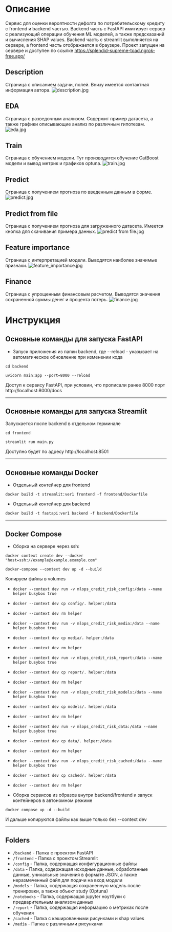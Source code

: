 # Описание
Сервис для оценки вероятности дефолта по потребительскому кредиту с frontend и backend частью.
Backend часть с FastAPI имитирует сервер с реализующий операции обучения ML моделей, а также предсказаний и вычисления SHAP values.
Backend часть с streamlit выполняется на сервере, а frontend часть отображается в браузере. 
Проект запущен на сервере и доступен по ссылке https://splendid-supreme-toad.ngrok-free.app/

## Description
Страница с описанием задачи, полей. Внизу имеется контактная информация автора.
![description.jpg](media/screenshots/description.jpg)

## EDA
Страница с разведочным анализом. Содержит пример датасета, а также графики описывающие анализ по различным гипотезам.
![eda.jpg](media/screenshots/eda.jpg)

## Train
Страница с обучением модели. Тут производится обучение CatBoost модели и вывод метрик и графиков optuna.
![train.jpg](media/screenshots/train.jpg)

## Predict
Страница с получением прогноза по введенным данным в форме.
![predict.jpg](media/screenshots/predict.jpg)

## Predict from file
Страница с получением прогноза для загруженного датасета. Имеется кнопка для скачивания примера данных.
![predict from file.jpg](media/screenshots/predict_from_file.jpg)

## Feature importance
Страница с интерпретацией модели. Выводятся наиболее значимые признаки.
![feature_importance.jpg](media/screenshots/feature_importance.jpg)

## Finance
Страница с упрощенным финансовым расчетом. Выводятся значения сохраненной суммы денег и процента потерь.
![finance.jpg](media/screenshots/finance.jpg)

# Инструкция

## Основные команды для запуска FastAPI

- Запуск приложения из папки backend, где --reload - указывает на автоматическое обновление при изменении кода

`cd backend`

`uvicorn main:app --port=8000 --reload`

Доступ к сервису FastAPI, при условии, что прописали ранее 8000 порт
http://localhost:8000/docs
___

## Основные команды для запуска Streamlit

Запускается после backend в отдельном терминале

`cd frontend`

`streamlit run main.py`

Доступно будет по адресу http://localhost:8501
___

## Основные команды Docker

- Отдельный контейнер для frontend

`docker build -t streamlit:ver1 frontend -f frontend/Dockerfile`

- Отдельный контейнер для backend

`docker build -t fastapi:ver1 backend -f backend/Dockerfile`

___

## Docker Compose

- Сборка на сервере через ssh:

`docker context create dev --docker "host=ssh://example@example.example.com"`

`docker-compose --context dev up -d --build`

Копируем файлы в volumes

- `docker --context dev run -v mlops_credit_risk_config:/data --name helper busybox true`
- `docker --context dev cp config/. helper:/data`
- `docker --context dev rm helper`

- `docker --context dev run -v mlops_credit_risk_media:/data --name helper busybox true`
- `docker --context dev cp media/. helper:/data`  
- `docker --context dev rm helper`

- `docker --context dev run -v mlops_credit_risk_report:/data --name helper busybox true`
- `docker --context dev cp report/. helper:/data`  
- `docker --context dev rm helper`

- `docker --context dev run -v mlops_credit_risk_models:/data --name helper busybox true`
- `docker --context dev cp models/. helper:/data`  
- `docker --context dev rm helper`

- `docker --context dev run -v mlops_credit_risk_data:/data --name helper busybox true`
- `docker --context dev cp data/. helper:/data`  
- `docker --context dev rm helper`

- `docker --context dev run -v mlops_credit_risk_cached:/data --name helper busybox true`
- `docker --context dev cp cached/. helper:/data`  
- `docker --context dev rm helper`

- Сборка сервисов из образов внутри backend/frontend и запуск контейнеров в автономном режиме

`docker compose up -d --build`

И дальше копируются файлы как выше только без --context dev
___
## Folders
- `/backend` - Папка с проектом FastAPI
- `/frontend` - Папка с проектом Streamlit
- `/config` - Папка, содержащая конфигурационные файлы
- `/data` - Папка, содержащая исходные данные, обработанные данные, уникальные значения в формате JSON, а также неразмеченный файл для подачи на вход модели
- `/models` - Папка, содержащая сохраненную модель после тренировки, а также объект study (Optuna)
- `/notebooks` - Папка, содержащая jupyter ноутбуки с предварительным анализом данных
- `/report` - Папка, содержащая информацию о метриках после обучения
- `/cached` - Папка c кэшированными рисунками и shap values
- `/media` - Папка c различными рисунками
